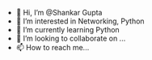 - 👋 Hi, I’m @Shankar Gupta
- 👀 I’m interested in Networking, Python
- 🌱 I’m currently learning Python
- 💞️ I’m looking to collaborate on ...
- 📫 How to reach me...

<!---
shankargupta1/shankargupta1 is a ✨ special ✨ repository because its `README.md` (this file) appears on your GitHub profile.
You can click the Preview link to take a look at your changes.
--->
